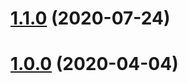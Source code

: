 # [1.1.0](https://github.com/taimos/cdk-construct-alexa-skill/compare/v1.0.0...v1.1.0) (2020-07-24)



# [1.0.0](https://github.com/taimos/cdk-construct-alexa-skill/compare/v0.0.1...v1.0.0) (2020-04-04)



